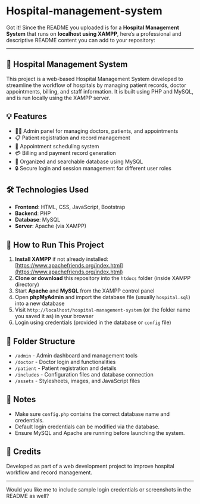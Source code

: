 # Hospital-management-system
Got it! Since the README you uploaded is for a **Hospital Management System** that runs on **localhost using XAMPP**, here’s a professional and descriptive README content you can add to your repository:

---

## 🏥 Hospital Management System

This project is a web-based Hospital Management System developed to streamline the workflow of hospitals by managing patient records, doctor appointments, billing, and staff information. It is built using PHP and MySQL, and is run locally using the XAMPP server.

## 💡 Features

- 🧑‍⚕️ Admin panel for managing doctors, patients, and appointments
- 📋 Patient registration and record management
- 📅 Appointment scheduling system
- 💳 Billing and payment record generation
- 📂 Organized and searchable database using MySQL
- 🔒 Secure login and session management for different user roles

## 🛠️ Technologies Used

- **Frontend**: HTML, CSS, JavaScript, Bootstrap
- **Backend**: PHP
- **Database**: MySQL
- **Server**: Apache (via XAMPP)

## 🚀 How to Run This Project

1. **Install XAMPP** if not already installed: [https://www.apachefriends.org/index.html](https://www.apachefriends.org/index.html)
2. **Clone or download** this repository into the `htdocs` folder (inside XAMPP directory)
3. Start **Apache** and **MySQL** from the XAMPP control panel
4. Open **phpMyAdmin** and import the database file (usually `hospital.sql`) into a new database
5. Visit `http://localhost/hospital-management-system` (or the folder name you saved it as) in your browser
6. Login using credentials (provided in the database or `config` file)

## 📁 Folder Structure

- `/admin` - Admin dashboard and management tools
- `/doctor` - Doctor login and functionalities
- `/patient` - Patient registration and details
- `/includes` - Configuration files and database connection
- `/assets` - Stylesheets, images, and JavaScript files

## 📌 Notes

- Make sure `config.php` contains the correct database name and credentials.
- Default login credentials can be modified via the database.
- Ensure MySQL and Apache are running before launching the system.

## 🙌 Credits

Developed as part of a web development project to improve hospital workflow and record management.

---

Would you like me to include sample login credentials or screenshots in the README as well?
